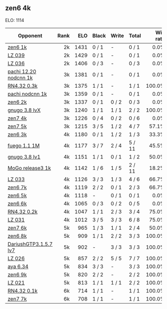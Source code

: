 ## zen6 4k ##

ELO: 1114

Opponent | Rank | ELO | Black | Write | Total | Win rate
---------|-----:|----:|-------|-------|-------|-------:
[zen6 1k](zen6%201k.md) | 2k | 1431 | 0 / 1 | - | 0 / 1 | 0.0%
[LZ 039](LZ%20039.md) | 2k | 1429 | 0 / 1 | - | 0 / 1 | 0.0%
[LZ 036](LZ%20036.md) | 2k | 1406 | 0 / 3 | - | 0 / 3 | 0.0%
[pachi 12.20 nodcnn 1k](pachi%2012.20%20nodcnn%201k.md) | 3k | 1381 | 0 / 1 | - | 0 / 1 | 0.0%
[RN4.32 0.3k](RN4.32%200.3k.md) | 3k | 1375 | 1 / 1 | - | 1 / 1 | 100.0%
[pachi nodcnn 1k](pachi%20nodcnn%201k.md) | 3k | 1359 | 0 / 1 | - | 0 / 1 | 0.0%
[zen6 2k](zen6%202k.md) | 3k | 1337 | 0 / 1 | 0 / 2 | 0 / 3 | 0.0%
[gnugo 3.8 lvX](gnugo%203.8%20lvX.md) | 3k | 1240 | 1 / 1 | 1 / 1 | 2 / 2 | 100.0%
[zen7 4k](zen7%204k.md) | 3k | 1226 | 0 / 4 | 0 / 2 | 0 / 6 | 0.0%
[zen7 5k](zen7%205k.md) | 3k | 1215 | 3 / 5 | 1 / 2 | 4 / 7 | 57.1%
[zen6 3k](zen6%203k.md) | 4k | 1180 | 0 / 1 | 1 / 2 | 1 / 3 | 33.3%
[fuego 1.1 1M](fuego%201.1%201M.md) | 4k | 1177 | 3 / 7 | 2 / 4 | 5 / 11 | 45.5%
[gnugo 3.8 lv1](gnugo%203.8%20lv1.md) | 4k | 1151 | 1 / 1 | 0 / 1 | 1 / 2 | 50.0%
[MoGo release3 1k](MoGo%20release3%201k.md) | 4k | 1142 | 1 / 6 | 1 / 5 | 2 / 11 | 18.2%
[LZ 033](LZ%20033.md) | 4k | 1126 | 3 / 3 | 1 / 3 | 4 / 6 | 66.7%
[zen6 7k](zen6%207k.md) | 4k | 1119 | 2 / 2 | 0 / 1 | 2 / 3 | 66.7%
[zen6 5k](zen6%205k.md) | 4k | 1118 | - | 0 / 1 | 0 / 1 | 0.0%
[zen6 6k](zen6%206k.md) | 4k | 1065 | 0 / 3 | 0 / 2 | 0 / 5 | 0.0%
[RN4.32 0.2k](RN4.32%200.2k.md) | 4k | 1047 | 1 / 1 | 2 / 3 | 3 / 4 | 75.0%
[LZ 031](LZ%20031.md) | 4k | 1012 | 3 / 5 | 3 / 3 | 6 / 8 | 75.0%
[zen7 6k](zen7%206k.md) | 5k | 965 | 1 / 3 | 1 / 1 | 2 / 4 | 50.0%
[zen6 8k](zen6%208k.md) | 5k | 909 | 1 / 1 | 2 / 2 | 3 / 3 | 100.0%
[DariushGTP3.1.5.7 lv7](DariushGTP3.1.5.7%20lv7.md) | 5k | 902 | - | 3 / 3 | 3 / 3 | 100.0%
[LZ 026](LZ%20026.md) | 5k | 857 | 2 / 2 | 5 / 5 | 7 / 7 | 100.0%
[aya 6.34](aya%206.34.md) | 5k | 834 | 3 / 3 | - | 3 / 3 | 100.0%
[zen6 9k](zen6%209k.md) | 5k | 820 | 2 / 2 | - | 2 / 2 | 100.0%
[LZ 021](LZ%20021.md) | 5k | 813 | 1 / 1 | 1 / 1 | 2 / 2 | 100.0%
[RN4.32 0.1k](RN4.32%200.1k.md) | 6k | 714 | 1 / 1 | - | 1 / 1 | 100.0%
[zen7 7k](zen7%207k.md) | 6k | 708 | 1 / 1 | - | 1 / 1 | 100.0%
